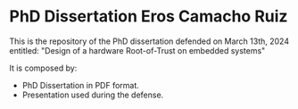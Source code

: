 
# PhD Dissertation Eros Camacho Ruiz

This is the repository of the PhD dissertation defended on March 13th, 2024 entitled: "Design of a hardware Root-of-Trust on embedded systems"

It is composed by:
- PhD Dissertation in PDF format.
- Presentation used during the defense. 


